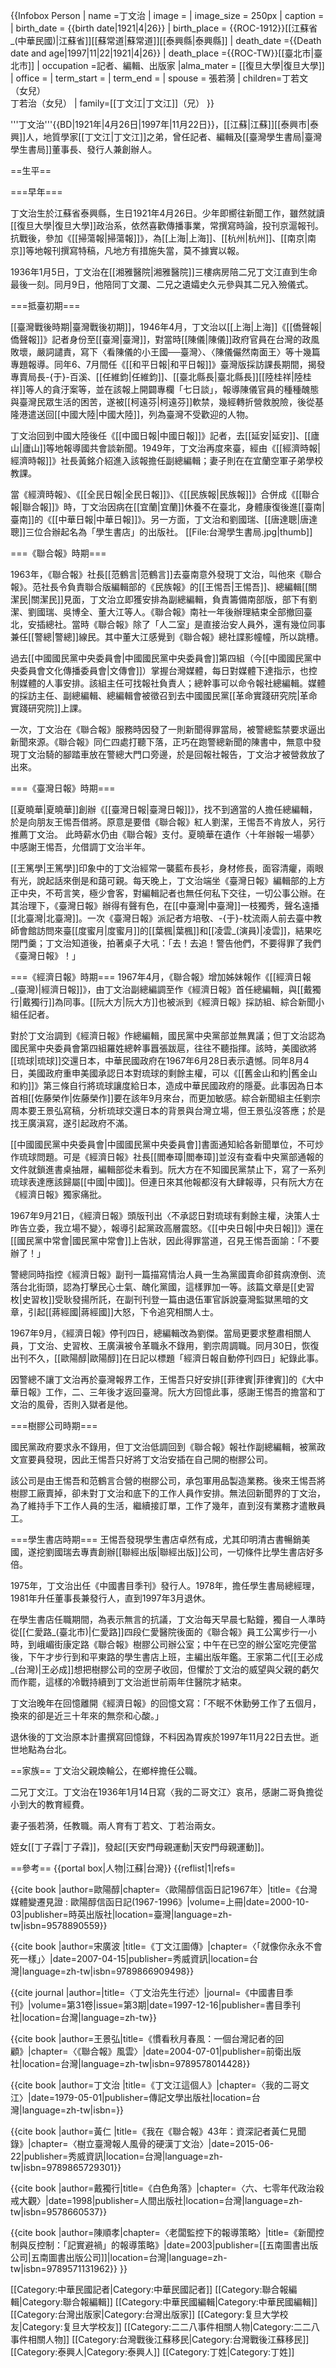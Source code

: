 {{Infobox Person
| name   =丁文治
| image     = 
| image_size     = 250px
| caption  = 
| birth_date  = {{birth date|1921|4|26}}
| birth_place = {{ROC-1912}}[[江蘇省_(中華民國)|江蘇省]][[蘇常道|蘇常道]][[泰興縣|泰興縣]]
| death_date  ={{Death date and age|1997|11|22|1921|4|26}}
| death_place ={{ROC-TW}}[[臺北市|臺北市]]
| occupation =記者、編輯、出版家
|alma_mater        = [[復旦大學|復旦大學]]
| office = 
| term_start = 
| term_end = 
| spouse = 張若漪
| children=丁若文（女兒）<br/>丁若治（女兒）
| family=[[丁文江|丁文江]]（兄）
}}

'''丁文治'''{{BD|1921年|4月26日|1997年|11月22日}}，[[江蘇|江蘇]][[泰興市|泰興]]人，地質學家[[丁文江|丁文江]]之弟，曾任記者、編輯及[[臺灣學生書局|臺灣學生書局]]董事長、發行人兼創辦人。

==生平==

===早年===

丁文治生於江蘇省泰興縣，生日1921年4月26日。少年即嚮往新聞工作，雖然就讀[[復旦大學|復旦大學]]政治系，依然喜歡傳播事業，常撰寫時論，投刊京滬報刊。抗戰後，參加《[[掃蕩報|掃蕩報]]》，為[[上海|上海]]、[[杭州|杭州]]、[[南京|南京]]等地報刊撰寫特稿，凡地方有措施失當，莫不據實以報。<ref name="書目季刊" />

1936年1月5日，丁文治在[[湘雅醫院|湘雅醫院]]三樓病房陪二兄丁文江直到生命最後一刻<ref name="丁文治"/>。同月9日，他陪同丁文瀾、二兄之遺孀史久元參與其二兄入殮儀式<ref name="宋廣波"/>。

===抵臺初期===

[[臺灣戰後時期|臺灣戰後初期]]，1946年4月，丁文治以[[上海|上海]]《[[僑聲報|僑聲報]]》記者身份至[[臺灣|臺灣]]，對當時[[陳儀|陳儀]]政府官員在台灣的政風敗壞，嚴詞譴責，寫下〈看陳儀的小王國──臺灣〉、〈陳儀儼然南面王〉等十幾篇專題報導。同年6、7月間任《[[和平日報|和平日報]]》臺灣版採訪課長期間，揭發專賣局長-{于}-百溪、[[任維鈞|任維鈞]]、[[臺北縣長|臺北縣長]][[陸桂祥|陸桂祥]]等人的貪汙案等，並在該報上開闢專欄「七日談」，報導陳儀官員的種種醜態與臺灣民眾生活的困苦，遂被[[柯遠芬|柯遠芬]]軟禁，幾經轉折營救脫險，後從基隆港遣送回[[中國大陸|中國大陸]]，列為臺灣不受歡迎的人物。<ref name="書目季刊" /><ref name="黃仁"/>

丁文治回到中國大陸後任《[[中國日報|中國日報]]》記者，去[[延安|延安]]、[[廬山|廬山]]等地報導國共會談新聞<ref name="書目季刊" />。1949年，丁文治再度來臺，經由《[[經濟時報|經濟時報]]》社長黃銘介紹進入該報擔任副總編輯；妻子則在在宜蘭空軍子弟學校教課<ref name="黃仁"/>。

當《經濟時報》、《[[全民日報|全民日報]]》、《[[民族報|民族報]]》合併成《[[聯合報|聯合報]]》時，丁文治因病在[[宜蘭|宜蘭]]休養不在臺北，身體康復後進[[臺南|臺南]]的《[[中華日報|中華日報]]》。另一方面，丁文治和劉國瑞、[[唐達聰|唐達聰]]三位合辦起名為「學生書店」的出版社。<ref name="黃仁"/>
[[File:台灣學生書局.jpg|thumb]]

===《聯合報》時期===

1963年，《聯合報》社長[[范鶴言|范鶴言]]去臺南意外發現丁文治，叫他來《聯合報》。范社長令負責聯合版編輯部的《民族報》的[[王惕吾|王惕吾]]、總編輯[[關潔民|關潔民]]見面，丁文治立即獲安排為副總編輯，負責籌備南部版，部下有劉潔、劉國瑞、吳博全、董大江等人。《聯合報》南社一年後辦理結束全部撤回臺北，安插總社。當時《聯合報》除了「人二室」是直接治安人員外，還有幾位同事兼任[[警總|警總]]線民。其中董大江感覺到《聯合報》總社諜影幢幢，所以跳槽。<ref name="黃仁"/>

過去[[中國國民黨中央委員會|中國國民黨中央委員會]]第四組（今[[中國國民黨中央委員會文化傳播委員會|文傳會]]）掌握台灣媒體，每日對媒體下達指示，也控制媒體的人事安排。該組主任可找報社負責人；總幹事可以命令報社總編輯。媒體的採訪主任、副總編輯、總編輯會被徵召到去中國國民黨[[革命實踐研究院|革命實踐研究院]]上課。<ref name="王景弘"/>

一次，丁文治在《聯合報》服務時因發了一則新聞得罪當局，被警總監禁要求逼出新聞來源。《聯合報》同仁四處打聽下落，正巧在跑警總新聞的陳書中，無意中發現丁文治騎的腳踏車放在警總大門口旁邊，於是回報社報告，丁文治才被營救放了出來。<ref name="黃仁"/>

===《臺灣日報》時期===

[[夏曉華|夏曉華]]創辦《[[臺灣日報|臺灣日報]]》，找不到適當的人擔任總編輯，於是向朋友王惕吾借將。原意是要借《聯合報》紅人劉潔，王惕吾不肯放人，另行推薦丁文治。 此時薪水仍由《聯合報》支付。夏曉華在遺作〈十年辦報一場夢〉中感謝王惕吾，允借調丁文治半年。<ref name="黃仁"/>

[[王篤學|王篤學]]印象中的丁文治經常一襲藍布長衫，身材修長，面容清癯，兩眼有光，說起話來倒是和藹可親。每天晚上，丁文治端坐《臺灣日報》編輯部的上方正中央，不苟言笑，極少會客，對編輯記者也無任何私下交往，一切公事公辦。在其治理下，《臺灣日報》辦得有聲有色，在[[中臺灣|中臺灣]]一枝獨秀，聲名遠播[[北臺灣|北臺灣]]。一次《臺灣日報》派記者方培敬、-{于}-枕流兩人前去臺中教師會館訪問來臺[[度蜜月|度蜜月]]的[[葉楓|葉楓]]和[[凌雲_(演員)|凌雲]]，結果吃閉門羹；丁文治知道後，拍著桌子大吼：「去！去追！警告他們，不要得罪了我們《臺灣日報》！」<ref name="黃仁"/>

===《經濟日報》時期===
1967年4月，《聯合報》增加姊妹報作《[[經濟日報_(臺灣)|經濟日報]]》，由丁文治副總編調至作《經濟日報》首任總編輯，與[[戴獨行|戴獨行]]為同事<ref name="戴獨行"/>。[[阮大方|阮大方]]也被派到《經濟日報》採訪組、綜合新聞小組任記者<ref name="黃仁"/>。

對於丁文治調到《經濟日報》作總編輯，國民黨中央黨部並無異議；但丁文治認為國民黨中央委員會第四組羅姓總幹事囂張跋扈，往往不聽指揮。該時，美國欲將[[琉球|琉球]]交還日本，中華民國政府在1967年6月28日表示遺憾。同年8月4日，美國政府重申美國承認日本對琉球的剩餘主權，可以《[[舊金山和約|舊金山和約]]》第三條自行將琉球讓度給日本，造成中華民國政府的隱憂。此事因為日本首相[[佐藤榮作|佐藤榮作]]要在該年9月來台，而更加敏感。綜合新聞組主任劉宗周本要王景弘寫稿，分析琉球交還日本的背景與台灣立場，但王景弘沒答應；於是找王廣滇寫，遂引起政府不滿。<ref name="王景弘"/>

[[中國國民黨中央委員會|中國國民黨中央委員會]]書面通知給各新聞單位，不可炒作琉球問題。可是《經濟日報》社長[[閻奉璋|閻奉璋]]並沒有查看中央黨部通報的文件就鎖進書桌抽屜，編輯部從未看到。阮大方在不知國民黨禁止下，寫了一系列琉球表達應該歸屬[[中國|中國]]。但連日來其他報都沒有大肆報導，只有阮大方在《經濟日報》獨家痛批。<ref name="黃仁"/>

1967年9月21日，《經濟日報》頭版刊出〈不承認日對琉球有剩餘主權，決策人士昨告立委，我立場不變〉，報導引起黨政高層震怒<ref name="陳順孝"/>。《[[中央日報|中央日報]]》還在[[國民黨中常會|國民黨中常會]]上告狀，因此得罪當道，召見王惕吾面諭：「不要辦了！」<ref name="黃仁"/>

警總同時指控《經濟日報》副刊一篇描寫情治人員一生為黨國賣命卻貧病潦倒、流落台北街頭，認為打擊民心士氣、醜化黨國，這樣罪加一等<ref name="王景弘"/>。該篇文章是[[史習枚|史習枚]]受耿發揚所託，在副刊刊登一篇由退伍軍官訴說臺灣監獄黑暗的文章，引起[[蔣經國|蔣經國]]大怒，下令追究相關人士<ref name="戴獨行"/>。

1967年9月，《經濟日報》停刊四日，總編輯改為劉傑<ref name="戴獨行"/>。當局更要求整肅相關人員，丁文治、史習枚、王廣滇被令革職永不錄用，劉宗周調職<ref name="王景弘"/>。同月30日，恢復出刊不久，[[歐陽醇|歐陽醇]]在日記以標題「經濟日報自動停刊四日」紀錄此事<ref name="歐陽醇"/>。

因警總不讓丁文治再於臺灣報界工作，王惕吾只好安排[[菲律賓|菲律賓]]的《大中華日報》工作，二、三年後才返回臺灣。阮大方回憶此事，感謝王惕吾的擔當和丁文治的風骨，否則入獄者是他。<ref name="黃仁"/>

===樹膠公司時期===

國民黨政府要求永不錄用，但丁文治低調回到《聯合報》報社作副總編輯，被黨政文宣要員發現，因此王惕吾只好將丁文治安插在自己開的樹膠公司<ref name="戴獨行"/><ref name="陳順孝"/>。

該公司是由王惕吾和范鶴言合營的樹膠公司，承包軍用品製造業務。後來王惕吾將樹膠工廠賣掉，卻未對丁文治和底下的工作人員作安排。無法回新聞界的丁文治，為了維持手下工作人員的生活，繼續接訂單，工作了幾年，直到沒有業務才遣散員工。<ref name="黃仁"/>

===學生書店時期===
王惕吾發現學生書店卓然有成，尤其印明清古書暢銷美國，遂挖劉國瑞去專責創辦[[聯經出版|聯經出版]]公司，一切條件比學生書店好多倍<ref name="黃仁"/>。

1975年，丁文治出任《中國書目季刊》發行人。1978年，擔任學生書局總經理，1981年升任董事長兼發行人，直到1997年3月退休。<ref name="書目季刊" />

在學生書店任職期間，為表示無言的抗議，丁文治每天早晨七點鐘，獨自一人準時從[[仁愛路_(臺北市)|仁愛路]]四段仁愛醫院後面的《聯合報》員工公寓步行一小時，到峨嵋街康定路《聯合報》樹膠公司辦公室；中午在已空的辦公室吃完便當後，下午才步行到和平東路的學生書店上班，主編出版年鑑。王家第二代[[王必成_(台灣)|王必成]]想把樹膠公司的空房子收回，但懼於丁文治的威望與父親的虧欠而作罷，這樣的冷戰持續到丁文治逝世前兩年住醫院才結束。<ref name="黃仁"/>

丁文治晚年在回憶離開《經濟日報》的回憶文寫：「不眠不休勤勞工作了五個月，換來的卻是近三十年來的無奈和心酸。」<ref name="陳順孝"/>

退休後的丁文治原本計畫撰寫回憶錄，不料因為胃疾於1997年11月22日去世<ref name="書目季刊"/>。逝世地點為台北<ref name="戴獨行"/>。

==家族==
丁文治父親煥輪公，在鄉梓擔任公職<ref name="書目季刊"/>。

二兄丁文江。丁文治在1936年1月14日寫〈我的二哥文江〉哀吊，感謝二哥負擔從小到大的教育經費。<ref name="丁文治"/>

妻子張若漪，任教職。兩人育有丁若文、丁若治兩女。<ref name="書目季刊"/>

姪女[[丁子霖|丁子霖]]，發起[[天安門母親運動|天安門母親運動]]。

==參考==
{{portal box|人物|江蘇|台灣}}
{{reflist|1|refs=

<ref name="歐陽醇">{{cite book |author=歐陽醇|chapter=〈歐陽醇信函日記1967年〉|title=《台灣媒體變遷見證 : 歐陽醇信函日記(1967-1996》|volume=上冊|date=2000-10-03|publisher=時英出版社|location=臺灣|language=zh-tw|isbn=9578890559}}</ref>

<ref name="宋廣波">{{cite book |author=宋廣波 |title=《丁文江圖傳》|chapter=〈「就像你永永不會死一樣」〉|date=2007-04-15|publisher=秀威資訊|location=台灣|language=zh-tw|isbn=9789866909498}}</ref>

<ref name="書目季刊">{{cite journal |author=|title=〈丁文治先生行述〉|journal=《中國書目季刊》|volume=第31卷|issue=第3期|date=1997-12-16|publisher=書目季刊社|location=台灣|language=zh-tw}}</ref>

<ref name="王景弘">{{cite book |author=王景弘|title=《慣看秋月春風：一個台灣記者的回顧》|chapter=〈《聯合報》風雲〉|date=2004-07-01|publisher=前衛出版社|location=台灣|language=zh-tw|isbn=9789578014428}}</ref>

<ref name="丁文治">{{cite book |author=丁文治 |title=《丁文江這個人》|chapter=〈我的二哥文江〉|date=1979-05-01|publisher=傳記文學出版社|location=台灣|language=zh-tw|isbn=}}</ref>

<ref name="黃仁">{{cite book |author=黃仁 |title=《我在《聯合報》43年：資深記者黃仁見聞錄》|chapter=〈樹立臺灣報人風骨的硬漢丁文治〉|date=2015-06-22|publisher=秀威資訊|location=台灣|language=zh-tw|isbn=9789865729301}}</ref>

<ref name="戴獨行">{{cite book |author=戴獨行|title=《白色角落》|chapter=〈六、七零年代政治殺戒大觀〉|date=1998|publisher=人間出版社|location=台灣|language=zh-tw|isbn=9578660537}}</ref>

<ref name="陳順孝">{{cite book |author=陳順孝|chapter=〈老闆監控下的報導策略〉|title=《新聞控制與反控制：「記實避禍」的報導策略》|date=2003|publisher=[[五南圖書出版公司|五南圖書出版公司]]|location=台灣|language=zh-tw|isbn=9789571131962}}</ref>
}}

[[Category:中華民國記者|Category:中華民國記者]]
[[Category:聯合報編輯|Category:聯合報編輯]]
[[Category:中華民國編輯|Category:中華民國編輯]]
[[Category:台灣出版家|Category:台灣出版家]]
[[Category:复旦大学校友|Category:复旦大学校友]]
[[Category:二二八事件相關人物|Category:二二八事件相關人物]]
[[Category:台灣戰後江蘇移民|Category:台灣戰後江蘇移民]]
[[Category:泰興人|Category:泰興人]]
[[Category:丁姓|Category:丁姓]]